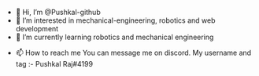 - 👋 Hi, I’m @Pushkal-github
- 👀 I’m interested in mechanical-engineering, robotics and web development
- 🌱 I’m currently learning robotics and mechanical engineering
<!-- - 💞️ I’m looking to collaborate on ... -->
- 📫 How to reach me You can message me on discord. My username and tag :- Pushkal Raj#4199

<!---
Pushkal-github/Pushkal-github is a ✨ special ✨ repository because its `README.md` (this file) appears on your GitHub profile.
You can click the Preview link to take a look at your changes.
--->
